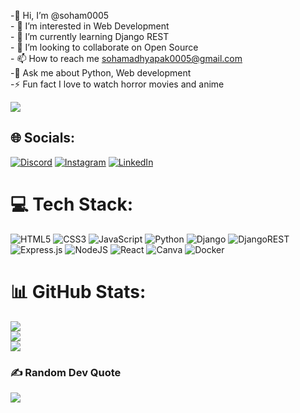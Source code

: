 
-👋 Hi, I’m @soham0005<br>- 👀 I’m interested in Web Development<br>- 🌱 I’m currently learning Django REST<br>- 💞️ I’m looking to collaborate on Open Source<br>- 📫 How to reach me sohamadhyapak0005@gmail.com<br>-💬 Ask me about Python, Web development<br>-⚡ Fun fact I love to watch horror movies and anime

[![](https://visitcount.itsvg.in/api?id=soham0005&icon=8&color=0)](https://visitcount.itsvg.in)

## 🌐 Socials:
[![Discord](https://img.shields.io/badge/Discord-%237289DA.svg?logo=discord&logoColor=white)](https://discord.gg/soham215#2194) [![Instagram](https://img.shields.io/badge/Instagram-%23E4405F.svg?logo=Instagram&logoColor=white)](https://instagram.com/soham.215) [![LinkedIn](https://img.shields.io/badge/LinkedIn-%230077B5.svg?logo=linkedin&logoColor=white)](https://linkedin.com/in/soham-adhyapak-34701a241) 


# 💻 Tech Stack:
![HTML5](https://img.shields.io/badge/html5-%23E34F26.svg?style=for-the-badge&logo=html5&logoColor=white) ![CSS3](https://img.shields.io/badge/css3-%231572B6.svg?style=for-the-badge&logo=css3&logoColor=white) ![JavaScript](https://img.shields.io/badge/javascript-%23323330.svg?style=for-the-badge&logo=javascript&logoColor=%23F7DF1E) ![Python](https://img.shields.io/badge/python-3670A0?style=for-the-badge&logo=python&logoColor=ffdd54) ![Django](https://img.shields.io/badge/django-%23092E20.svg?style=for-the-badge&logo=django&logoColor=white) ![DjangoREST](https://img.shields.io/badge/DJANGO-REST-ff1709?style=for-the-badge&logo=django&logoColor=white&color=ff1709&labelColor=gray) ![Express.js](https://img.shields.io/badge/express.js-%23404d59.svg?style=for-the-badge&logo=express&logoColor=%2361DAFB) ![NodeJS](https://img.shields.io/badge/node.js-6DA55F?style=for-the-badge&logo=node.js&logoColor=white) ![React](https://img.shields.io/badge/react-%2320232a.svg?style=for-the-badge&logo=react&logoColor=%2361DAFB) ![Canva](https://img.shields.io/badge/Canva-%2300C4CC.svg?style=for-the-badge&logo=Canva&logoColor=white) ![Docker](https://img.shields.io/badge/docker-%230db7ed.svg?style=for-the-badge&logo=docker&logoColor=white)

# 📊 GitHub Stats:

![](https://github-readme-stats.vercel.app/api?username=soham0005&theme=midnight-purple&hide_border=false&include_all_commits=false&count_private=true)<br/>
![](https://github-readme-streak-stats.herokuapp.com/?user=soham0005&theme=midnight-purple&hide_border=false)<br/>
![](https://github-readme-stats.vercel.app/api/top-langs/?username=soham0005&theme=midnight-purple&hide_border=false&include_all_commits=false&count_private=true&layout=compact)

### ✍️ Random Dev Quote
![](https://quotes-github-readme.vercel.app/api?type=horizontal&theme=radical)


<!-- Proudly created with GPRM ( https://gprm.itsvg.in ) -->
